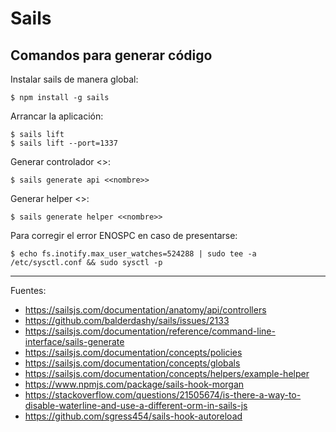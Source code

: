 # Sails

## Comandos para generar código

Instalar sails de manera global:

    $ npm install -g sails

Arrancar la aplicación:

    $ sails lift
    $ sails lift --port=1337

Generar controlador <<nombre>>:

    $ sails generate api <<nombre>>

Generar helper <<nombre>>:

    $ sails generate helper <<nombre>>

Para corregir el error ENOSPC en caso de presentarse:

    $ echo fs.inotify.max_user_watches=524288 | sudo tee -a /etc/sysctl.conf && sudo sysctl -p

---

Fuentes:

+ https://sailsjs.com/documentation/anatomy/api/controllers
+ https://github.com/balderdashy/sails/issues/2133
+ https://sailsjs.com/documentation/reference/command-line-interface/sails-generate
+ https://sailsjs.com/documentation/concepts/policies
+ https://sailsjs.com/documentation/concepts/globals
+ https://sailsjs.com/documentation/concepts/helpers/example-helper
+ https://www.npmjs.com/package/sails-hook-morgan
+ https://stackoverflow.com/questions/21505674/is-there-a-way-to-disable-waterline-and-use-a-different-orm-in-sails-js
+ https://github.com/sgress454/sails-hook-autoreload
